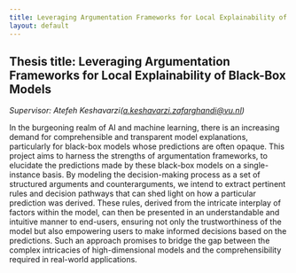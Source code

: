 ```yaml
---
title: Leveraging Argumentation Frameworks for Local Explainability of Black-Box Models
layout: default
---
```


## Thesis title:  Leveraging Argumentation Frameworks for Local Explainability of Black-Box Models
*Supervisor: Atefeh Keshavarzi(a.keshavarzi.zafarghandi@vu.nl)*

In the burgeoning realm of AI and machine learning, there is an increasing demand for comprehensible and transparent model explanations, particularly for black-box models whose predictions are often opaque. This project aims to harness the strengths of argumentation frameworks, to elucidate the predictions made by these black-box models on a single-instance basis. By modeling the decision-making process as a set of structured arguments and counterarguments, we intend to extract pertinent rules and decision pathways that can shed light on how a particular prediction was derived. These rules, derived from the intricate interplay of factors within the model, can then be presented in an understandable and intuitive manner to end-users, ensuring not only the trustworthiness of the model but also empowering users to make informed decisions based on the predictions. Such an approach promises to bridge the gap between the complex intricacies of high-dimensional models and the comprehensibility required in real-world applications.
